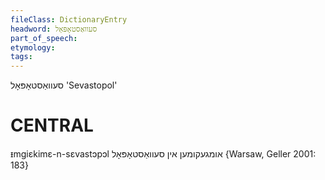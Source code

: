 ```yaml
---
fileClass: DictionaryEntry
headword: סעוואַסטאָפּאָל
part_of_speech: 
etymology: 
tags: 
---
```

סעוואַסטאָפּאָל
'Sevastopol'

CENTRAL
========

ᵻmgiɛkimɛ-n-sɛvastɔpɔl אומגעקומען אין סעוואַסטאָפּאָל {Warsaw, Geller 2001: 183}